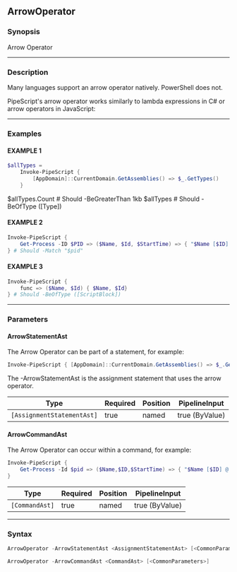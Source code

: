 ArrowOperator
-------------




### Synopsis
Arrow Operator



---


### Description

Many languages support an arrow operator natively.  PowerShell does not.

PipeScript's arrow operator works similarly to lambda expressions in C# or arrow operators in JavaScript:



---


### Examples
#### EXAMPLE 1
```PowerShell
$allTypes = 
    Invoke-PipeScript {
        [AppDomain]::CurrentDomain.GetAssemblies() => $_.GetTypes()
    }
```
$allTypes.Count # Should -BeGreaterThan 1kb
$allTypes # Should -BeOfType ([Type])
#### EXAMPLE 2
```PowerShell
Invoke-PipeScript {
    Get-Process -ID $PID => ($Name, $Id, $StartTime) => { "$Name [$ID] $StartTime"}
} # Should -Match "$pid"
```

#### EXAMPLE 3
```PowerShell
Invoke-PipeScript {
    func => ($Name, $Id) { $Name, $Id}
} # Should -BeOfType ([ScriptBlock])
```



---


### Parameters
#### **ArrowStatementAst**

The Arrow Operator can be part of a statement, for example:

~~~PowerShell
Invoke-PipeScript { [AppDomain]::CurrentDomain.GetAssemblies() => $_.GetTypes() } 
~~~

The -ArrowStatementAst is the assignment statement that uses the arrow operator.






|Type                      |Required|Position|PipelineInput |
|--------------------------|--------|--------|--------------|
|`[AssignmentStatementAst]`|true    |named   |true (ByValue)|



#### **ArrowCommandAst**

The Arrow Operator can occur within a command, for example:

~~~PowerShell
Invoke-PipeScript {
    Get-Process -Id $pid => ($Name,$ID,$StartTime) => { "$Name [$ID] @ $StartTime" }
}
~~~






|Type          |Required|Position|PipelineInput |
|--------------|--------|--------|--------------|
|`[CommandAst]`|true    |named   |true (ByValue)|





---


### Syntax
```PowerShell
ArrowOperator -ArrowStatementAst <AssignmentStatementAst> [<CommonParameters>]
```
```PowerShell
ArrowOperator -ArrowCommandAst <CommandAst> [<CommonParameters>]
```
